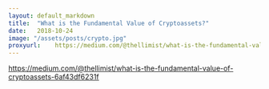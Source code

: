 ```yaml
---
layout: default_markdown
title:  "What is the Fundamental Value of Cryptoassets?"
date:   2018-10-24
image: "/assets/posts/crypto.jpg"
proxyurl:    https://medium.com/@thellimist/what-is-the-fundamental-value-of-cryptoassets-6af43df6231f
---
```


https://medium.com/@thellimist/what-is-the-fundamental-value-of-cryptoassets-6af43df6231f

